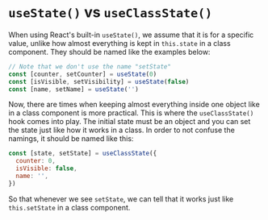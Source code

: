 # `useState()` vs `useClassState()`
When using React's built-in `useState()`, we assume that it is for a specific
value, unlike how almost everything is kept in `this.state` in a class component.
They should be named like the examples below:

```js
// Note that we don't use the name "setState"
const [counter, setCounter] = useState(0)
const [isVisible, setVisibility] = useState(false)
const [name, setName] = useState('')
```

Now, there are times when keeping almost everything inside one object like in a
class component is more practical. This is where the `useClassState()` hook comes
into play. The initial state must be an object and you can set the state just like
how it works in a class. In order to not confuse the namings, it should be named
like this:

```js
const [state, setState] = useClassState({
  counter: 0,
  isVisible: false,
  name: '',
})
```

So that whenever we see `setState`, we can tell that it works just like `this.setState`
in a class component.
